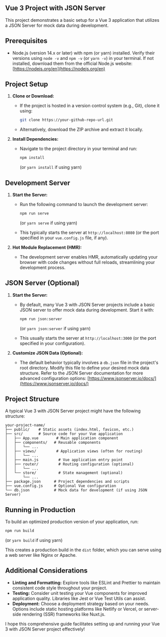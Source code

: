 ## Vue 3 Project with JSON Server

This project demonstrates a basic setup for a Vue 3 application that utilizes a JSON Server for mock data during development.

## Prerequisites

* Node.js (version 14.x or later) with npm (or yarn) installed. Verify their versions using `node -v` and `npm -v` (or `yarn -v`) in your terminal. If not installed, download them from the official Node.js website: [https://nodejs.org/en](https://nodejs.org/en)

## Project Setup

1. **Clone or Download:**
   - If the project is hosted in a version control system (e.g., Git), clone it using:
      ```bash
      git clone https://your-github-repo-url.git
      ```
   - Alternatively, download the ZIP archive and extract it locally.

2. **Install Dependencies:**
   - Navigate to the project directory in your terminal and run:
      ```bash
      npm install
      ```
      (or `yarn install` if using yarn)

## Development Server

1. **Start the Server:**
   - Run the following command to launch the development server:
      ```bash
      npm run serve
      ```
      (or `yarn serve` if using yarn)

   - This typically starts the server at `http://localhost:8080` (or the port specified in your `vue.config.js` file, if any).

2. **Hot Module Replacement (HMR):**
   - The development server enables HMR, automatically updating your browser with code changes without full reloads, streamlining your development process.

## JSON Server (Optional)

1. **Start the Server:**
   - By default, many Vue 3 with JSON Server projects include a basic JSON server to offer mock data during development. Start it with:
      ```bash
      npm run json:server
      ```
      (or `yarn json:server` if using yarn)

   - This usually starts the server at `http://localhost:3000` (or the port specified in your configuration).

2. **Customize JSON Data (Optional):**
   - The default behavior typically involves a `db.json` file in the project's root directory. Modify this file to define your desired mock data structure. Refer to the JSON Server documentation for more advanced configuration options: [https://www.jsonserver.io/docs/](https://www.jsonserver.io/docs/)

## Project Structure

A typical Vue 3 with JSON Server project might have the following structure:

```
your-project-name/
├── public/    # Static assets (index.html, favicon, etc.)
├── src/       # Source code for your Vue application
│   ├── App.vue        # Main application component
│   ├── components/   # Reusable components
│   │   └── ...
│   ├── views/         # Application views (often for routing)
│   │   └── ...
│   ├── main.js         # Vue application entry point
│   ├── router/         # Routing configuration (optional)
│   │   └── ...
│   └── store/          # State management (optional)
│       └── ...
├── package.json      # Project dependencies and scripts
├── vue.config.js     # Optional Vue configuration
└── db.json           # Mock data for development (if using JSON Server)
```

## Running in Production

To build an optimized production version of your application, run:

```bash
npm run build
```
(or `yarn build` if using yarn)

This creates a production build in the `dist` folder, which you can serve using a web server like Nginx or Apache.

## Additional Considerations

* **Linting and Formatting:** Explore tools like ESLint and Prettier to maintain consistent code style throughout your project.
* **Testing:** Consider unit testing your Vue components for improved application quality. Libraries like Jest or Vue Test Utils can assist.
* **Deployment:** Choose a deployment strategy based on your needs. Options include static hosting platforms like Netlify or Vercel, or server-side rendering (SSR) frameworks like Nuxt.js.

I hope this comprehensive guide facilitates setting up and running your Vue 3 with JSON Server project effectively!
